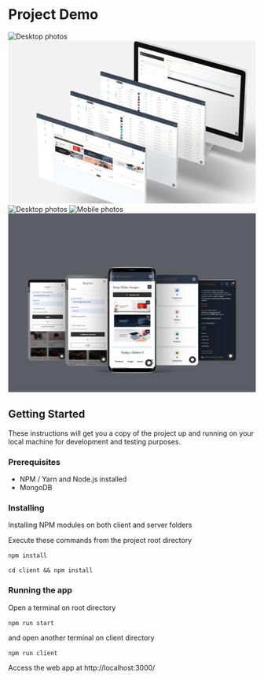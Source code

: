 # Project Demo
![Desktop photos](https://github.com/smyrmnsr/shopqipo-ecommerce/blob/main/shopqipo-home.png)
![Desktop photos](https://github.com/smyrmnsr/shopqipo-ecommerce/blob/main/shopqipo-dashboard.png)
![Desktop photos](https://github.com/smyrmnsr/shopqipo-ecommerce/blob/main/shopqipo-cart.png)
![Mobile photos](https://github.com/smyrmnsr/shopqipo-ecommerce/blob/main/ahopqipo-mobile.png)
![Mobile photos](https://github.com/smyrmnsr/shopqipo-ecommerce/blob/main/ahopqipo-mobile-pages.png)

## Getting Started

These instructions will get you a copy of the project up and running on your local machine for development and testing purposes.

### Prerequisites

* NPM / Yarn and Node.js installed
* MongoDB

### Installing

Installing NPM modules on both client and server folders

Execute these commands from the project root directory

```
npm install
```

```
cd client && npm install
```

### Running the app

Open a terminal on root directory

```
npm run start
```

and open another terminal on client directory
```
npm run client
```

Access the web app at http://localhost:3000/
